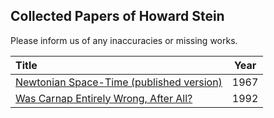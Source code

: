 ## Collected Papers of Howard Stein

Please inform us of any inaccuracies or missing works.

| Title | Year |
|:------|:----:|
|[Newtonian Space-Time (published version)](https://github.com/AWCarus/Stein/blob/main/pdfs/1967--Newtonian_Space-Time.pdf)| 1967 |
|[Was Carnap Entirely Wrong, After All?](https://github.com/AWCarus/Stein/blob/main/pdfs/1992--Was_Carnap_Wrong.pdf)| 1992 |

